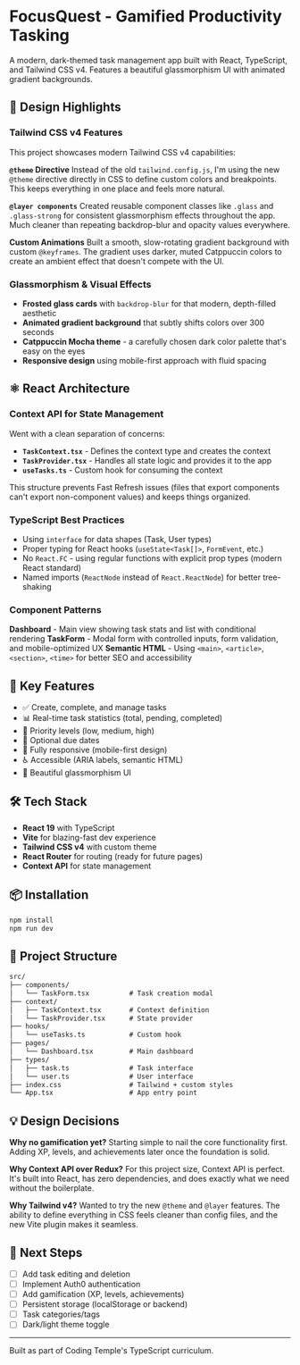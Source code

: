 # FocusQuest - Gamified Productivity Tasking

A modern, dark-themed task management app built with React, TypeScript, and Tailwind CSS v4. Features a beautiful glassmorphism UI with animated gradient backgrounds.

## 🎨 Design Highlights

### Tailwind CSS v4 Features

This project showcases modern Tailwind CSS v4 capabilities:

**`@theme` Directive**
Instead of the old `tailwind.config.js`, I'm using the new `@theme` directive directly in CSS to define custom colors and breakpoints. This keeps everything in one place and feels more natural.

**`@layer components`**
Created reusable component classes like `.glass` and `.glass-strong` for consistent glassmorphism effects throughout the app. Much cleaner than repeating backdrop-blur and opacity values everywhere.

**Custom Animations**
Built a smooth, slow-rotating gradient background with custom `@keyframes`. The gradient uses darker, muted Catppuccin colors to create an ambient effect that doesn't compete with the UI.

### Glassmorphism & Visual Effects

- **Frosted glass cards** with `backdrop-blur` for that modern, depth-filled aesthetic
- **Animated gradient background** that subtly shifts colors over 300 seconds
- **Catppuccin Mocha theme** - a carefully chosen dark color palette that's easy on the eyes
- **Responsive design** using mobile-first approach with fluid spacing

## ⚛️ React Architecture

### Context API for State Management

Went with a clean separation of concerns:

- **`TaskContext.tsx`** - Defines the context type and creates the context
- **`TaskProvider.tsx`** - Handles all state logic and provides it to the app
- **`useTasks.ts`** - Custom hook for consuming the context

This structure prevents Fast Refresh issues (files that export components can't export non-component values) and keeps things organized.

### TypeScript Best Practices

- Using `interface` for data shapes (Task, User types)
- Proper typing for React hooks (`useState<Task[]>`, `FormEvent`, etc.)
- No `React.FC` - using regular functions with explicit prop types (modern React standard)
- Named imports (`ReactNode` instead of `React.ReactNode`) for better tree-shaking

### Component Patterns

**Dashboard** - Main view showing task stats and list with conditional rendering
**TaskForm** - Modal form with controlled inputs, form validation, and mobile-optimized UX
**Semantic HTML** - Using `<main>`, `<article>`, `<section>`, `<time>` for better SEO and accessibility

## 🚀 Key Features

- ✅ Create, complete, and manage tasks
- 📊 Real-time task statistics (total, pending, completed)
- 🎯 Priority levels (low, medium, high)
- 📅 Optional due dates
- 📱 Fully responsive (mobile-first design)
- ♿ Accessible (ARIA labels, semantic HTML)
- 🎨 Beautiful glassmorphism UI

## 🛠️ Tech Stack

- **React 19** with TypeScript
- **Vite** for blazing-fast dev experience
- **Tailwind CSS v4** with custom theme
- **React Router** for routing (ready for future pages)
- **Context API** for state management

## 📦 Installation

```bash
npm install
npm run dev
```

## 🎯 Project Structure

```md
src/
├── components/
│   └── TaskForm.tsx          # Task creation modal
├── context/
│   ├── TaskContext.tsx       # Context definition
│   └── TaskProvider.tsx      # State provider
├── hooks/
│   └── useTasks.ts           # Custom hook
├── pages/
│   └── Dashboard.tsx         # Main dashboard
├── types/
│   ├── task.ts               # Task interface
│   └── user.ts               # User interface
├── index.css                 # Tailwind + custom styles
└── App.tsx                   # App entry point
```

## 💡 Design Decisions

**Why no gamification yet?**
Starting simple to nail the core functionality first. Adding XP, levels, and achievements later once the foundation is solid.

**Why Context API over Redux?**
For this project size, Context API is perfect. It's built into React, has zero dependencies, and does exactly what we need without the boilerplate.

**Why Tailwind v4?**
Wanted to try the new `@theme` and `@layer` features. The ability to define everything in CSS feels cleaner than config files, and the new Vite plugin makes it seamless.

## 🔮 Next Steps

- [ ] Add task editing and deletion
- [ ] Implement Auth0 authentication
- [ ] Add gamification (XP, levels, achievements)
- [ ] Persistent storage (localStorage or backend)
- [ ] Task categories/tags
- [ ] Dark/light theme toggle

---

Built as part of Coding Temple's TypeScript curriculum.

